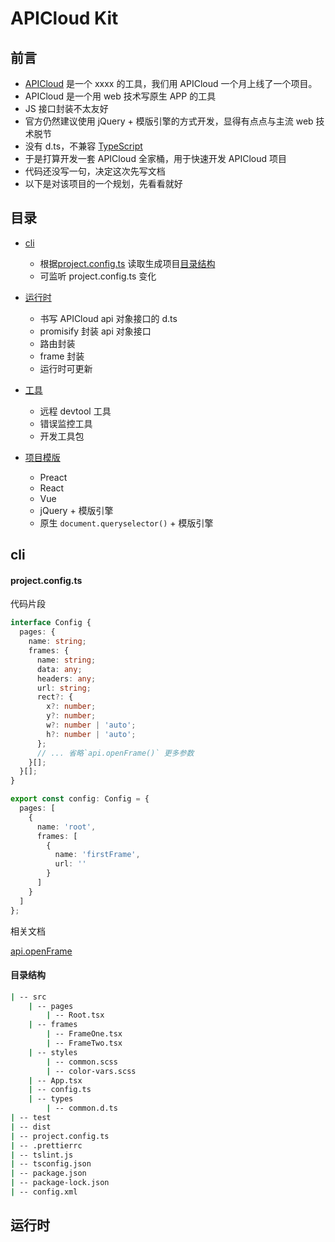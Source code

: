 # APICloud Kit

## 前言

- [APICloud](http://www.apicloud.com) 是一个 xxxx 的工具，我们用 APICloud 一个月上线了一个项目。
- APICloud 是一个用 web 技术写原生 APP 的工具
- JS 接口封装不太友好
- 官方仍然建议使用 jQuery + 模版引擎的方式开发，显得有点点与主流 web 技术脱节
- 没有 d.ts，不兼容 [TypeScript](http://www.typescriptlang.org)
- 于是打算开发一套 APICloud 全家桶，用于快速开发 APICloud 项目
- 代码还没写一句，决定这次先写文档
- 以下是对该项目的一个规划，先看看就好

## 目录

- [cli](#cli)

  - 根据[project.config.ts](#projectconfigts) 读取生成项目[目录结构](#目录结构)
  - 可监听 project.config.ts 变化

- [运行时](#运行时)

  - 书写 APICloud api 对象接口的 d.ts
  - promisify 封装 api 对象接口
  - 路由封装
  - frame 封装
  - 运行时可更新

* [工具](./docs/Tools.md)

  - 远程 devtool 工具
  - 错误监控工具
  - 开发工具包

* [项目模版](#template)

  - Preact
  - React
  - Vue
  - jQuery + 模版引擎
  - 原生 `document.queryselector()` + 模版引擎

## cli

#### project.config.ts

代码片段

```typescript
interface Config {
  pages: {
    name: string;
    frames: {
      name: string;
      data: any;
      headers: any;
      url: string;
      rect?: {
        x?: number;
        y?: number;
        w?: number | 'auto';
        h?: number | 'auto';
      };
      // ... 省略`api.openFrame()` 更多参数
    }[];
  }[];
}

export const config: Config = {
  pages: [
    {
      name: 'root',
      frames: [
        {
          name: 'firstFrame',
          url: ''
        }
      ]
    }
  ]
};
```

相关文档

[api.openFrame](https://docs.apicloud.com/Client-API/api#27)

#### 目录结构

```bash
| -- src
    | -- pages
        | -- Root.tsx
    | -- frames
        | -- FrameOne.tsx
        | -- FrameTwo.tsx
    | -- styles
        | -- common.scss
        | -- color-vars.scss
    | -- App.tsx
    | -- config.ts
    | -- types
        | -- common.d.ts
| -- test
| -- dist
| -- project.config.ts
| -- .prettierrc
| -- tslint.js
| -- tsconfig.json
| -- package.json
| -- package-lock.json
| -- config.xml

```

## 运行时
